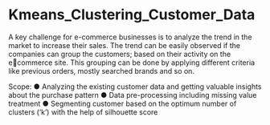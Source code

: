 # Kmeans_Clustering_Customer_Data

A key challenge for e-commerce businesses is to analyze the trend in the 
market to increase their sales. The trend can be easily observed if the 
companies can group the customers; based on their activity on the ecommerce site. This grouping can be done by applying different criteria like 
previous orders, mostly searched brands and so on. 

Scope:
● Analyzing the existing customer data and getting valuable insights about the purchase pattern
● Data pre-processing including missing value treatment
● Segmenting customer based on the optimum number of clusters (‘k’) with the help of silhouette score
